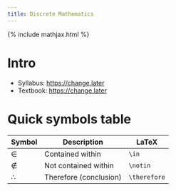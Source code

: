 ```yaml
---
title: Discrete Mathematics
---
```


{% include mathjax.html %}

# Intro

- Syllabus: <https://change.later>
- Textbook: <https://change.later>

# Quick symbols table

Symbol | Description | LaTeX
-- | -- | --
$\in$ | Contained within | `\in`
$\notin$ | Not contained within | `\notin`
$\therefore$ | Therefore (conclusion) | `\therefore`
